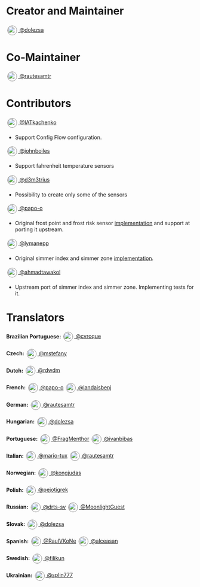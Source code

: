# Creator and Maintainer
[<img src="https://github.com/dolezsa.png" style="margin: 0.2em; vertical-align: middle; border-radius: 50%;border: solid 0.1px grey;" width="24"/> @dolezsa](https://github.com/dolezsa)


# Co-Maintainer
[<img src="https://github.com/rautesamtr.png" style="margin: 0.2em; vertical-align: middle; border-radius: 50%; border: solid 0.1px grey;" width="24"/> @rautesamtr](https://github.com/rautesamtr)


# Contributors
[<img src="https://github.com/IATkachenko.png" style="margin: 0.2em; vertical-align: middle; border-radius: 50%; border: solid 0.1px grey;" width="24"/> @IATkachenko](https://github.com/IATkachenko)
* Support Config Flow configuration.

[<img src="https://github.com/johnboiles.png" style="margin: 0.2em; vertical-align: middle; border-radius: 50%; border: solid 0.1px grey;" width="24"/> @johnboiles](https://github.com/johnboiles)
* Support fahrenheit temperature sensors

[<img src="https://github.com/d3m3trius.png" style="margin: 0.2em; vertical-align: middle; border-radius: 50%; border: solid 0.1px grey;" width="24"/> @d3m3trius](https://github.com/d3m3trius)
* Possibility to create only some of the sensors

[<img src="https://github.com/papo-o.png" style="margin: 0.2em; vertical-align: middle; border-radius: 50%; border: solid 0.1px grey;" width="24"/> @papo-o](https://github.com/papo-o)
* Original frost point and frost risk sensor [implementation](https://github.com/papo-o/home-assistant-frost-risks) and support at porting it upstream.

[<img src="https://github.com/lymanepp.png" style="margin: 0.2em; vertical-align: middle; border-radius: 50%; border: solid 0.1px grey;" width="24"/> @lymanepp](https://github.com/lymanepp)
* Original simmer index and simmer zone [implementation](https://github.com/lymanepp/thermal_comfort).

[<img src="https://github.com/ahmadtawakol.png" style="margin: 0.2em; vertical-align: middle; border-radius: 50%; border: solid 0.1px grey;" width="24"/> @ahmadtawakol](https://github.com/ahmadtawakol)
* Upstream port of simmer index and simmer zone. Implementing tests for it.


# Translators

**Brazilian Portuguese:**
[<img src="https://github.com/cvroque.png" style="margin: 0.2em; vertical-align: middle; border-radius: 50%; border: solid 0.1px grey;" width="24"/>
@cvroque](https://github.com/cvroque)

**Czech:**
[<img src="https://github.com/mstefany.png" style="margin: 0.2em; vertical-align: middle; border-radius: 50%; border: solid 0.1px grey;" width="24"/>
@mstefany](https://github.com/mstefany)

**Dutch:**
[<img src="https://github.com/rdwdm.png" style="margin: 0.2em; vertical-align: middle; border-radius: 50%; border: solid 0.1px grey;" width="24"/>
@rdwdm](https://github.com/rdwdm)

**French:**
[<img src="https://github.com/papo-o.png" style="margin: 0.2em; vertical-align: middle; border-radius: 50%; border: solid 0.1px grey;" width="24"/>
@papo-o](https://github.com/papo-o)
[<img src="https://github.com/landaisbenj.png" style="margin: 0.2em; vertical-align: middle; border-radius: 50%; border: solid 0.1px grey;" width="24"/>
@landaisbenj](https://github.com/landaisbenj)

**German:**
[<img src="https://github.com/rautesamtr.png" style="margin: 0.2em; vertical-align: middle; border-radius: 50%; border: solid 0.1px grey;" width="24"/>
@rautesamtr](https://github.com/rautesamtr)

**Hungarian:**
[<img src="https://github.com/dolezsa.png" style="margin: 0.2em; vertical-align: middle; border-radius: 50%;border: solid 0.1px grey;" width="24"/>
@dolezsa](https://github.com/dolezsa)

**Portuguese:**
[<img src="https://github.com/FragMenthor.png" style="margin: 0.2em; vertical-align: middle; border-radius: 50%;border: solid 0.1px grey;" width="24"/>
@FragMenthor](https://github.com/FragMenthor)
[<img src="https://github.com/ivanbibas.png" style="margin: 0.2em; vertical-align: middle; border-radius: 50%;border: solid 0.1px grey;" width="24"/>
@ivanbibas](https://github.com/ivanbibas)

**Italian:**
[<img src="https://github.com/mario-tux.png" style="margin: 0.2em; vertical-align: middle; border-radius: 50%; border: solid 0.1px grey;" width="24"/>
@mario-tux](https://github.com/mario-tux)
[<img src="https://github.com/rautesamtr.png" style="margin: 0.2em; vertical-align: middle; border-radius: 50%; border: solid 0.1px grey;" width="24"/>
@rautesamtr](https://github.com/rautesamtr)

**Norwegian:**
[<img src="https://github.com/kongjudas.png" style="margin: 0.2em; vertical-align: middle; border-radius: 50%; border: solid 0.1px grey;" width="24"/>
@kongjudas](https://github.com/kongjudas)

**Polish:**
[<img src="https://github.com/pejotigrek.png" style="margin: 0.2em; vertical-align: middle; border-radius: 50%; border: solid 0.1px grey;" width="24"/>
@pejotigrek](https://github.com/pejotigrek)

**Russian:**
[<img src="https://github.com/drts-sv.png" style="margin: 0.2em; vertical-align: middle; border-radius: 50%; border: solid 0.1px grey;" width="24"/>
@drts-sv](https://github.com/drts-sv)
[<img src="https://github.com/MoonlightGuest.png" style="margin: 0.2em; vertical-align: middle; border-radius: 50%; border: solid 0.1px grey;" width="24"/>
@MoonlightGuest](https://github.com/MoonlightGuest)

**Slovak:**
[<img src="https://github.com/dolezsa.png" style="margin: 0.2em; vertical-align: middle; border-radius: 50%;border: solid 0.1px grey;" width="24"/>
@dolezsa](https://github.com/dolezsa)

**Spanish:**
[<img src="https://github.com/RaulVKoNe.png" style="margin: 0.2em; vertical-align: middle; border-radius: 50%; border: solid 0.1px grey;" width="24"/>
@RaulVKoNe](https://github.com/RaulVKoNe)
[<img src="https://github.com/alceasan.png" style="margin: 0.2em; vertical-align: middle; border-radius: 50%; border: solid 0.1px grey;" width="24"/>
@alceasan](https://github.com/alceasan)

**Swedish:**
[<img src="https://github.com/filikun.png" style="margin: 0.2em; vertical-align: middle; border-radius: 50%; border: solid 0.1px grey;" width="24"/>
@filikun](https://github.com/filikun)

**Ukrainian:**
[<img src="https://github.com/splin777.png" style="margin: 0.2em; vertical-align: middle; border-radius: 50%; border: solid 0.1px grey;" width="24"/>
@splin777](https://github.com/splin777)
